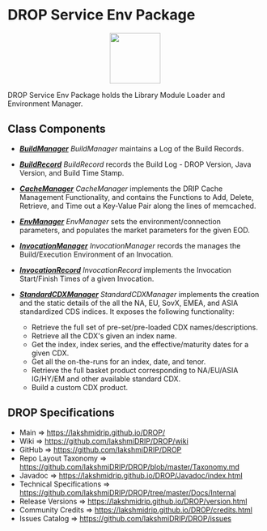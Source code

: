 # DROP Service Env Package

<p align="center"><img src="https://github.com/lakshmiDRIP/DROP/blob/master/DRIP_Logo.gif?raw=true" width="100"></p>

DROP Service Env Package holds the Library Module Loader and Environment Manager.


## Class Components

 * [***BuildManager***](https://github.com/lakshmiDRIP/DROP/tree/master/src/main/java/org/drip/service/env/BuildManager.java)
 <i>BuildManager</i> maintains a Log of the Build Records.

 * [***BuildRecord***](https://github.com/lakshmiDRIP/DROP/tree/master/src/main/java/org/drip/service/env/BuildRecord.java)
 <i>BuildRecord</i> records the Build Log - DROP Version, Java Version, and Build Time Stamp.

 * [***CacheManager***](https://github.com/lakshmiDRIP/DROP/tree/master/src/main/java/org/drip/service/env/CacheManager.java)
 <i>CacheManager</i> implements the DRIP Cache Management Functionality, and contains the Functions to Add,
 Delete, Retrieve, and Time out a Key-Value Pair along the lines of memcached.

 * [***EnvManager***](https://github.com/lakshmiDRIP/DROP/tree/master/src/main/java/org/drip/service/env/EnvManager.java)
 <i>EnvManager</i> sets the environment/connection parameters, and populates the market parameters for the
 given EOD.

 * [***InvocationManager***](https://github.com/lakshmiDRIP/DROP/tree/master/src/main/java/org/drip/service/env/InvocationManager.java)
 <i>InvocationManager</i> records the manages the Build/Execution Environment of an Invocation.

 * [***InvocationRecord***](https://github.com/lakshmiDRIP/DROP/tree/master/src/main/java/org/drip/service/env/InvocationRecord.java)
 <i>InvocationRecord</i> implements the Invocation Start/Finish Times of a given Invocation.

 * [***StandardCDXManager***](https://github.com/lakshmiDRIP/DROP/tree/master/src/main/java/org/drip/service/env/StandardCDXManager.java)
 <i>StandardCDXManager</i> implements the creation and the static details of the all the NA, EU, SovX, EMEA,
 and ASIA standardized CDS indices. It exposes the following functionality:
 	* Retrieve the full set of pre-set/pre-loaded CDX names/descriptions.
 	* Retrieve all the CDX's given an index name.
 	* Get the index, index series, and the effective/maturity dates for a given CDX.
 	* Get all the on-the-runs for an index, date, and tenor.
 	* Retrieve the full basket product corresponding to NA/EU/ASIA IG/HY/EM and other available standard CDX.
 	* Build a custom CDX product.


## DROP Specifications

 * Main                     => https://lakshmidrip.github.io/DROP/
 * Wiki                     => https://github.com/lakshmiDRIP/DROP/wiki
 * GitHub                   => https://github.com/lakshmiDRIP/DROP
 * Repo Layout Taxonomy     => https://github.com/lakshmiDRIP/DROP/blob/master/Taxonomy.md
 * Javadoc                  => https://lakshmidrip.github.io/DROP/Javadoc/index.html
 * Technical Specifications => https://github.com/lakshmiDRIP/DROP/tree/master/Docs/Internal
 * Release Versions         => https://lakshmidrip.github.io/DROP/version.html
 * Community Credits        => https://lakshmidrip.github.io/DROP/credits.html
 * Issues Catalog           => https://github.com/lakshmiDRIP/DROP/issues
